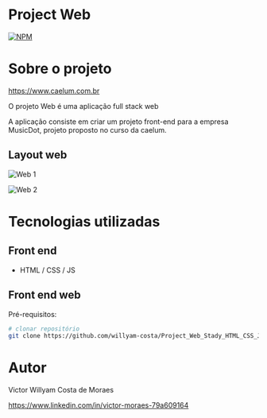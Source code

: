 # Project Web

[![NPM](https://img.shields.io/npm/l/react)](https://github.com/devsuperior/sds1-wmazoni/blob/master/LICENSE) 

# Sobre o projeto

https://www.caelum.com.br

O projeto Web é uma aplicação full stack web

A aplicação consiste em criar um projeto front-end para a empresa MusicDot, projeto proposto no curso da caelum.
## Layout web
![Web 1](https://github.com/willyam-costa/assest/blob/main/Captura%20de%20Tela%202021-09-18%20às%2005.06.27.png)

![Web 2]()

# Tecnologias utilizadas
## Front end
- HTML / CSS / JS 

## Front end web
Pré-requisitos: 
```bash
# clonar repositório
git clone https://github.com/willyam-costa/Project_Web_Stady_HTML_CSS_JavaScript.git

```

# Autor

Victor Willyam Costa de Moraes

https://www.linkedin.com/in/victor-moraes-79a609164
